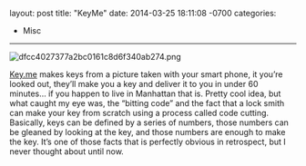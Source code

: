 layout: post
title:  "KeyMe"
date:   2014-03-25 18:11:08 -0700
categories:
  - Misc
---

  ![dfcc4027377a2bc0161c8d6f340ab274.png](/attachments/dfcc4027377a2bc0161c8d6f340ab274/image.png)  

  [Key.me](http://key.me)  makes keys from a picture taken with your smart phone, it you’re looked out, they’ll make you a key and deliver it to you in under 60 minutes… if you happen to live in Manhattan that is. Pretty cool idea, but what caught my eye was, the “bitting code” and the fact that a lock smith can make your key from scratch using a process called code cutting. Basically, keys can be defined by a series of numbers, those numbers can be gleaned by looking at the key, and those numbers are enough to make the key. It’s one of those facts that is perfectly obvious in retrospect, but I never thought about until now. 
